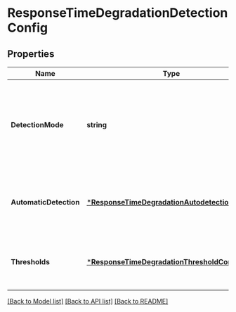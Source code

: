 # ResponseTimeDegradationDetectionConfig

## Properties
Name | Type | Description | Notes
------------ | ------------- | ------------- | -------------
**DetectionMode** | **string** | How to detect response time degradation: automatically, based on fixed thresholds, or do not detect. | [default to null]
**AutomaticDetection** | [***ResponseTimeDegradationAutodetectionConfig**](ResponseTimeDegradationAutodetectionConfig.md) | Parameters of the automatic response time degradation detection. | [optional] [default to null]
**Thresholds** | [***ResponseTimeDegradationThresholdConfig**](ResponseTimeDegradationThresholdConfig.md) | Fixed thresholds for response time degradation detection. | [optional] [default to null]

[[Back to Model list]](../README.md#documentation-for-models) [[Back to API list]](../README.md#documentation-for-api-endpoints) [[Back to README]](../README.md)


